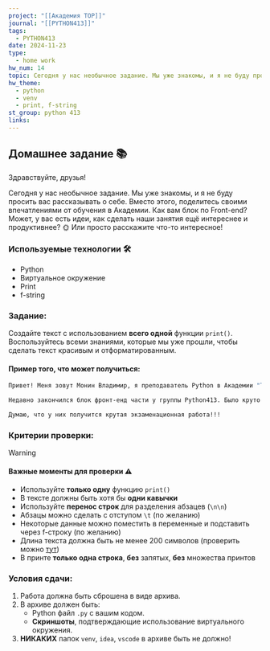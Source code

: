 ```yaml
---
project: "[[Академия TOP]]"
journal: "[[PYTHON413]]"
tags:
  - PYTHON413
date: 2024-11-23
type:
  - home work
hw_num: 14
topic: Сегодня у нас необычное задание. Мы уже знакомы, и я не буду просить вас рассказывать о себе. Вместо этого, поделитесь своими впечатлениями от обучения в Академии. Как вам блок по Front-end? Может, у вас есть идеи, как сделать наши занятия ещё интереснее и продуктивнее? 🌞 Или просто расскажите что-то интересное!
hw_theme:
  - python
  - venv
  - print, f-string
st_group: python 413
links:
---
```

## Домашнее задание 📚

Здравствуйте, друзья!

Сегодня у нас необычное задание. Мы уже знакомы, и я не буду просить вас рассказывать о себе. Вместо этого, поделитесь своими впечатлениями от обучения в Академии. Как вам блок по Front-end? Может, у вас есть идеи, как сделать наши занятия ещё интереснее и продуктивнее? 🌞 Или просто расскажите что-то интересное!

### Используемые технологии 🛠️

- Python
- Виртуальное окружение
- Print
- f-string

### Задание:

Создайте текст с использованием **всего одной** функции `print()`. Воспользуйтесь всеми знаниями, которые мы уже прошли, чтобы сделать текст красивым и отформатированным.

#### Пример того, что может получиться:

```bash
Привет! Меня зовут Монин Владимир, я преподаватель Python в Академии "Топ". Изучаю Python более 4-х лет. Активно, более 2х лет.

Недавно закончился блок фронт-енд части у группы Python413. Было круто еще раз погрузиться в JS и рассказать ребятам про "Fetch" запросы!

Думаю, что у них получится крутая экзаменационная работа!!!
```

### Критерии проверки:

>[!warning]
>#### Важные моменты для проверки ⚠️
>- Используйте **только одну** функцию `print()`
>- В тексте должны быть хотя бы **одни кавычки**
>- Используйте **перенос строк** для разделения абзацев (`\n\n`)
>- Абзацы можно сделать с отступом `\t` (по желанию)
>- Некоторые данные можно поместить в переменные и подставить через f-строку (по желанию)
>- Длина текста должна быть не менее 200 символов (проверить можно [тут](https://text.ru/seo))
>- В принте **только одна строка**, **без** запятых, **без** множества принтов

### Условия сдачи:

1. Работа должна быть сброшена в виде архива.
2. В архиве должен быть:
   - Python файл `.py` с вашим кодом.
   - **Скриншоты**, подтверждающие использование виртуального окружения.
3. **НИКАКИХ** папок `venv`, `idea`, `vscode` в архиве быть не должно!


